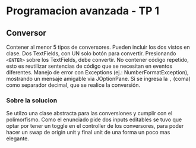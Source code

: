 # Programacion avanzada - TP 1

## Conversor
Contener al menor 5 tipos de conversores. Pueden incluir los dos vistos en clase.
Dos TextFields, con UN solo botón para convertir.
Presionando `<ENTER>` sobre los TextFields, debe convertir.
No contener código repetido, esto es reutilizar sentencias de código que se necesitan en eventos diferentes.
Manejo de error con Exceptions (ej.: NumberFormatException), mostrando un mensaje amigable via JOptionPane.
Si se ingresa la `,` (coma) como separador decimal, que se realice la conversión.

### Sobre la solucion

Se utilzo una clase abstracta para las conversiones y cumplir con el polimorfismo. Como el enunciado pide dos inputs editables se tuvo que optar por tener un toggle en el controller de los conversores, para poder hacer un swap de origin unit y final unit de una forma un poco mas elegante. 